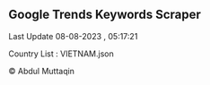 

## Google Trends Keywords Scraper 
 
Last Update 08-08-2023 , 05:17:21

Country List :
VIETNAM.json



© Abdul Muttaqin 
